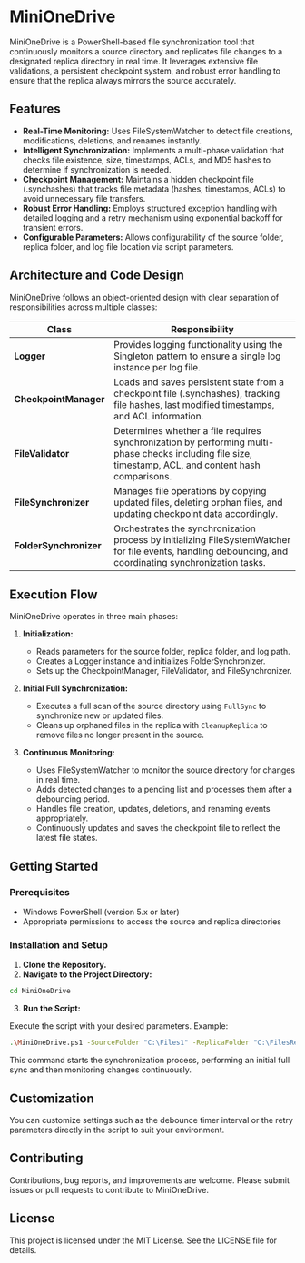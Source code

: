 # MiniOneDrive

MiniOneDrive is a PowerShell-based file synchronization tool that continuously monitors a source directory and replicates file changes to a designated replica directory in real time. It leverages extensive file validations, a persistent checkpoint system, and robust error handling to ensure that the replica always mirrors the source accurately.

## Features

- **Real-Time Monitoring:** Uses FileSystemWatcher to detect file creations, modifications, deletions, and renames instantly.
- **Intelligent Synchronization:** Implements a multi-phase validation that checks file existence, size, timestamps, ACLs, and MD5 hashes to determine if synchronization is needed.
- **Checkpoint Management:** Maintains a hidden checkpoint file (.synchashes) that tracks file metadata (hashes, timestamps, ACLs) to avoid unnecessary file transfers.
- **Robust Error Handling:** Employs structured exception handling with detailed logging and a retry mechanism using exponential backoff for transient errors.
- **Configurable Parameters:** Allows configurability of the source folder, replica folder, and log file location via script parameters.

## Architecture and Code Design

MiniOneDrive follows an object-oriented design with clear separation of responsibilities across multiple classes:

| **Class**              | **Responsibility**                                                                                                                                               |
|------------------------|------------------------------------------------------------------------------------------------------------------------------------------------------------------|
| **Logger**             | Provides logging functionality using the Singleton pattern to ensure a single log instance per log file.                                                           |
| **CheckpointManager**  | Loads and saves persistent state from a checkpoint file (.synchashes), tracking file hashes, last modified timestamps, and ACL information.                     |
| **FileValidator**      | Determines whether a file requires synchronization by performing multi-phase checks including file size, timestamp, ACL, and content hash comparisons.          |
| **FileSynchronizer**   | Manages file operations by copying updated files, deleting orphan files, and updating checkpoint data accordingly.                                                |
| **FolderSynchronizer** | Orchestrates the synchronization process by initializing FileSystemWatcher for file events, handling debouncing, and coordinating synchronization tasks.      |

## Execution Flow

MiniOneDrive operates in three main phases:

1. **Initialization:**
   - Reads parameters for the source folder, replica folder, and log path.
   - Creates a Logger instance and initializes FolderSynchronizer.
   - Sets up the CheckpointManager, FileValidator, and FileSynchronizer.

2. **Initial Full Synchronization:**
   - Executes a full scan of the source directory using `FullSync` to synchronize new or updated files.
   - Cleans up orphaned files in the replica with `CleanupReplica` to remove files no longer present in the source.

3. **Continuous Monitoring:**
   - Uses FileSystemWatcher to monitor the source directory for changes in real time.
   - Adds detected changes to a pending list and processes them after a debouncing period.
   - Handles file creation, updates, deletions, and renaming events appropriately.
   - Continuously updates and saves the checkpoint file to reflect the latest file states.

## Getting Started

### Prerequisites

- Windows PowerShell (version 5.x or later)
- Appropriate permissions to access the source and replica directories

### Installation and Setup

1. **Clone the Repository.**
2. **Navigate to the Project Directory:**

```sh
cd MiniOneDrive
```

3. **Run the Script:**

Execute the script with your desired parameters. Example:

```sh
.\MiniOneDrive.ps1 -SourceFolder "C:\Files1" -ReplicaFolder "C:\FilesReplica" -LogPath "C:\Logs\MiniOneDrive.log"
```

This command starts the synchronization process, performing an initial full sync and then monitoring changes continuously.

## Customization

You can customize settings such as the debounce timer interval or the retry parameters directly in the script to suit your environment.

## Contributing

Contributions, bug reports, and improvements are welcome. Please submit issues or pull requests to contribute to MiniOneDrive.

## License

This project is licensed under the MIT License. See the LICENSE file for details.
